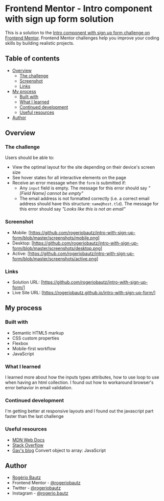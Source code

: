 # Frontend Mentor - Intro component with sign up form solution

This is a solution to the [Intro component with sign up form challenge on Frontend Mentor](https://www.frontendmentor.io/challenges/intro-component-with-signup-form-5cf91bd49edda32581d28fd1). Frontend Mentor challenges help you improve your coding skills by building realistic projects.

## Table of contents

- [Overview](#overview)
  - [The challenge](#the-challenge)
  - [Screenshot](#screenshot)
  - [Links](#links)
- [My process](#my-process)
  - [Built with](#built-with)
  - [What I learned](#what-i-learned)
  - [Continued development](#continued-development)
  - [Useful resources](#useful-resources)
- [Author](#author)

## Overview

### The challenge

Users should be able to:

- View the optimal layout for the site depending on their device's screen size
- See hover states for all interactive elements on the page
- Receive an error message when the `form` is submitted if:
  - Any `input` field is empty. The message for this error should say _"[Field Name] cannot be empty"_
  - The email address is not formatted correctly (i.e. a correct email address should have this structure: `name@host.tld`). The message for this error should say _"Looks like this is not an email"_

### Screenshot

- Mobile: [https://github.com/rogeriobautz/intro-with-sign-up-form/blob/master/screenshots/mobile.png]
- Desktop: [https://github.com/rogeriobautz/intro-with-sign-up-form/blob/master/screenshots/desktop.png]
- Active: [https://github.com/rogeriobautz/intro-with-sign-up-form/blob/master/screenshots/active.png]

### Links

- Solution URL: [https://github.com/rogeriobautz/intro-with-sign-up-form/]
- Live Site URL: [https://rogeriobautz.github.io/intro-with-sign-up-form/]

## My process

### Built with

- Semantic HTML5 markup
- CSS custom properties
- Flexbox
- Mobile-first workflow
- JavaScript

### What I learned

I learned more about how the inputs types attributes, how to use loop to use when having an html collection.
I found out how to workaround browser's error behavior in email validation.

### Continued development

I'm getting better at responsive layouts and I found out the javascript part faster than the last challenge

### Useful resources

- [MDN Web Docs](https://developer.mozilla.org/)
- [Stack Overflow](https://www.stackoverflow.com)
- [Gav's blog](https://www.gavsblog.com/blog/htmlcollection-foreach-loop-convert-object-to-array-javascript) Convert object to array: JavaScript

## Author

- [Rogério Bautz](https://github.com/rogeriobautz)
- Frontend Mentor - [@rogeriobautz](https://www.frontendmentor.io/profile/rogeriobautz)
- Twitter - [@rogeriobautz](https://twitter.com/rogeriobautz)
- Instagram - [@rogerio.bautz](https://www.instagram.com/rogerio.bautz)
